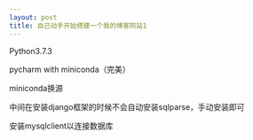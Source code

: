```yaml
---
layout: post
title: 自己动手开始搭建一个我的博客网站1
---
```

Python3.7.3

pycharm with miniconda（完美）

miniconda换源

中间在安装django框架的时候不会自动安装sqlparse，手动安装即可

安装mysqlclient以连接数据库
